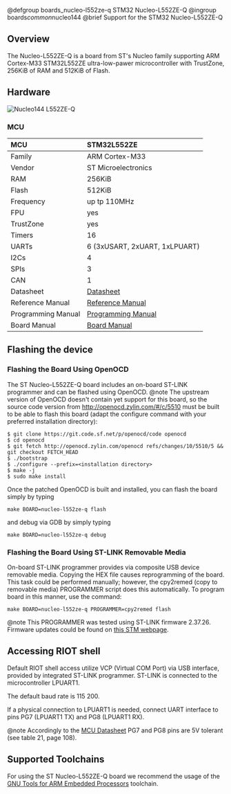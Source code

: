 @defgroup    boards_nucleo-l552ze-q STM32 Nucleo-L552ZE-Q
@ingroup     boards*common*nucleo144
@brief       Support for the STM32 Nucleo-L552ZE-Q

## Overview

The Nucleo-L552ZE-Q is a board from ST's Nucleo family supporting ARM Cortex-M33
STM32L552ZE ultra-low-pawer microcontroller with TrustZone, 256KiB of RAM and 512KiB
of Flash.

## Hardware

![Nucleo144 L552ZE-Q](https://www.st.com/bin/ecommerce/api/image.PF267817.en.feature-description-include-personalized-no-cpn-large.jpg)

### MCU

| MCU          | STM32L552ZE                  |
|:-------------|:-----------------------------|
| Family       | ARM Cortex-M33               |
| Vendor       | ST Microelectronics          |
| RAM          | 256KiB                       |
| Flash        | 512KiB                       |
| Frequency    | up tp 110MHz                 |
| FPU          | yes                          |
| TrustZone    | yes                          |
| Timers       | 16                           |
| UARTs        | 6 (3xUSART, 2xUART, 1xLPUART)|
| I2Cs         | 4                            |
| SPIs         | 3                            |
| CAN          | 1                            |
| Datasheet    | [Datasheet](https://www.st.com/resource/en/datasheet/stm32l552ze.pdf)|
| Reference Manual | [Reference Manual](https://www.st.com/resource/en/reference_manual/dm00346336-stm32l552xx-and-stm32l562xx-advanced-arm-based-32-bit-mcus-stmicroelectronics.pdf)|
| Programming Manual | [Programming Manual](https://www.st.com/resource/en/programming_manual/pm0264-stm32-cortexm33-mcus-programming-manual-stmicroelectronics.pdf)|
| Board Manual | [Board Manual](https://www.st.com/resource/en/user_manual/dm00615305-stm32l5-nucleo-144-board-mb1361-stmicroelectronics.pdf)|

## Flashing the device

### Flashing the Board Using OpenOCD

The ST Nucleo-L552ZE-Q board includes an on-board ST-LINK programmer and can be
flashed using OpenOCD.
@note The upstream version of OpenOCD doesn't contain yet support for this board,
so the source code version from http://openocd.zylin.com/#/c/5510
must be built to be able to flash this board (adapt the configure command with
your preferred installation directory):

```
$ git clone https://git.code.sf.net/p/openocd/code openocd
$ cd openocd
$ git fetch http://openocd.zylin.com/openocd refs/changes/10/5510/5 && git checkout FETCH_HEAD
$ ./bootstrap
$ ./configure --prefix=<installation directory>
$ make -j
$ sudo make install
```

Once the patched OpenOCD is built and installed, you can flash the board simply
by typing

```
make BOARD=nucleo-l552ze-q flash
```

and debug via GDB by simply typing
```
make BOARD=nucleo-l552ze-q debug
```

### Flashing the Board Using ST-LINK Removable Media

On-board ST-LINK programmer provides via composite USB device removable media.
Copying the HEX file causes reprogramming of the board. This task
could be performed manually; however, the cpy2remed (copy to removable
media) PROGRAMMER script does this automatically. To program board in
this manner, use the command:
```
make BOARD=nucleo-l552ze-q PROGRAMMER=cpy2remed flash
```
@note This PROGRAMMER was tested using ST-LINK firmware 2.37.26. Firmware updates
could be found on [this STM webpage](https://www.st.com/en/development-tools/stsw-link007.html).

## Accessing RIOT shell

Default RIOT shell access utilize VCP (Virtual COM Port) via USB interface,
provided by integrated ST-LINK programmer. ST-LINK is connected to the
microcontroller LPUART1.

The default baud rate is 115 200.

If a physical connection to LPUART1 is needed, connect UART interface to pins
PG7 (LPUART1 TX) and PG8 (LPUART1 RX).

@note Accordingly to the [MCU Datasheet](https://www.st.com/resource/en/datasheet/stm32l552ze.pdf)
PG7 and PG8 pins are 5V tolerant (see table 21, page 108).

## Supported Toolchains

For using the ST Nucleo-L552ZE-Q board we recommend the usage of the
[GNU Tools for ARM Embedded Processors](https://launchpad.net/gcc-arm-embedded)
toolchain.
